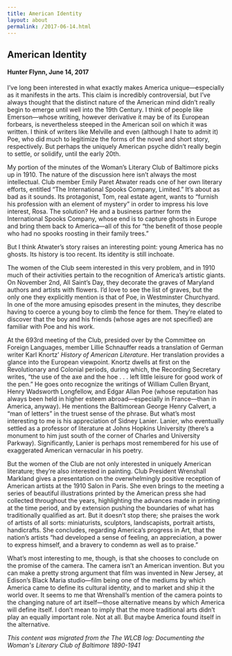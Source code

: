 ```yaml
---
title: American Identity
layout: about
permalink: /2017-06-14.html
---
```


## American Identity
#### Hunter Flynn, June 14, 2017

I’ve long been interested in what exactly makes America unique—especially as it manifests in the arts. This claim is incredibly controversial, but I’ve always thought that the distinct nature of the American mind didn’t really begin to emerge until well into the 19th Century. I think of people like Emerson—whose writing, however derivative it may be of its European forbears, is nevertheless steeped in the American soil on which it was written. I think of writers like Melville and even (although I hate to admit it) Poe, who did much to legitimize the forms of the novel and short story, respectively. But perhaps the uniquely American psyche didn’t really begin to settle, or solidify, until the early 20th.

My portion of the minutes of the Woman’s Literary Club of Baltimore picks up in 1910. The nature of the discussion here isn’t always the most intellectual. Club member Emily Paret Atwater reads one of her own literary efforts, entitled “The International Spooks Company, Limited.” It’s about as bad as it sounds. Its protagonist, Tom, real estate agent, wants to “furnish his profession with an element of mystery” in order to impress his love interest, Rosa. The solution? He and a business partner form the International Spooks Company, whose end is to capture ghosts in Europe and bring them back to America—all of this for “the benefit of those people who had no spooks roosting in their family trees.”

But I think Atwater’s story raises an interesting point: young America has no ghosts. Its history is too recent. Its identity is still inchoate.

The women of the Club seem interested in this very problem, and in 1910 much of their activities pertain to the recognition of America’s artistic giants. On November 2nd, All Saint’s Day, they decorate the graves of Maryland authors and artists with flowers. I’d love to see the list of graves, but the only one they explicitly mention is that of Poe, in Westminster Churchyard. In one of the more amusing episodes present in the minutes, they describe having to coerce a young boy to climb the fence for them. They’re elated to discover that the boy and his friends (whose ages are not specified) are familiar with Poe and his work.

At the 693rd meeting of the Club, presided over by the Committee on Foreign Languages, member Lillie Schnauffer reads a translation of German writer Karl Knortz’ *History of American Literature*. Her translation provides a glance into the European viewpoint. Knortz dwells at first on the Revolutionary and Colonial periods, during which, the Recording Secretary writes, “the use of the axe and the hoe . . . left little leisure for good work of the pen.” He goes onto recognize the writings of William Cullen Bryant, Henry Wadsworth Longfellow, and Edgar Allan Poe (whose reputation has always been held in higher esteem abroad—especially in France—than in America, anyway). He mentions the Baltimorean George Henry Calvert, a “man of letters” in the truest sense of the phrase. But what’s most interesting to me is his appreciation of Sidney Lanier. Lanier, who eventually settled as a professor of literature at Johns Hopkins University (there’s a monument to him just south of the corner of Charles and University Parkway). Significantly, Lanier is perhaps most remembered for his use of exaggerated American vernacular in his poetry.

But the women of the Club are not only interested in uniquely American literature; they’re also interested in painting. Club President Wrenshall Markland gives a presentation on the overwhelmingly positive reception of American artists at the 1910 Salon in Paris. She even brings to the meeting a series of beautiful illustrations printed by the American press she had collected throughout the years, highlighting the advances made in printing at the time period, and by extension pushing the boundaries of what has traditionally qualified as art. But it doesn’t stop there; she praises the work of artists of all sorts: miniaturists, sculptors, landscapists, portrait artists, handicrafts. She concludes, regarding America’s progress in Art, that the nation’s artists “had developed a sense of feeling, an appreciation, a power to express himself, and a bravery to condemn as well as to praise.”

What’s most interesting to me, though, is that she chooses to conclude on the promise of the camera. The camera isn’t an American invention. But you can make a pretty strong argument that film was invented in New Jersey, at Edison’s Black Maria studio—film being one of the mediums by which America came to define its cultural identity, and to market and ship it the world over. It seems to me that Wrenshall’s mention of the camera points to the changing nature of art itself—those alternative means by which America will define itself. I don’t mean to imply that the more traditional arts didn’t play an equally important role. Not at all. But maybe America found itself in the alternative.

*This content was migrated from the The WLCB log: Documenting the Woman's Literary Club of Baltimore 1890-1941*